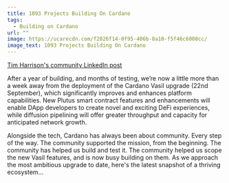 ```yaml
---
title: 1093 Projects Building On Cardano
tags:
  - Building on Cardano
url: ""
image: https://ucarecdn.com/f2026f14-0f95-406b-8a10-f5f46c6008cc/
image_text: 1093 Projects Building On Cardano
---
```


[Tim Harrison's community LinkedIn post](https://www.linkedin.com/posts/timbharrison_defi-community-blockchain-activity-6975452581288366081-4t44?utm_source=share&utm_medium=member_desktop)

After a year of building, and months of testing, we’re now a little more than a week away from the deployment of the Cardano Vasil upgrade (22nd September), which significantly improves and enhances platform capabilities. New Plutus smart contract features and enhancements will enable DApp developers to create novel and exciting DeFi experiences, while diffusion pipelining will offer greater throughput and capacity for anticipated network growth.  
  
Alongside the tech, Cardano has always been about community. Every step of the way. The community supported the mission, from the beginning. The community has helped us build and test it. The community helped us scope the new Vasil features, and is now busy building on them. As we approach the most ambitious upgrade to date, here's the latest snapshot of a thriving ecosystem...
